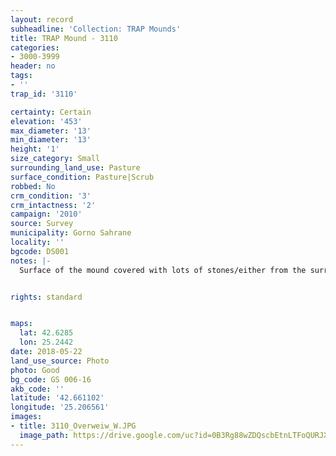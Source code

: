 ```yaml
---
layout: record
subheadline: 'Collection: TRAP Mounds'
title: TRAP Mound - 3110
categories:
- 3000-3999
header: no
tags:
- ''
trap_id: '3110'

certainty: Certain
elevation: '453'
max_diameter: '13'
min_diameter: '13'
height: '1'
size_category: Small
surrounding_land_use: Pasture
surface_condition: Pasture|Scrub
robbed: No
crm_condition: '3'
crm_intactness: '2'
campaign: '2010'
source: Survey
municipality: Gorno Sahrane
locality: ''
bgcode: DS001
notes: |-
  Surface of the mound covered with lots of stones/either from the surrounding pasture or from the mound.


rights: standard


maps:
  lat: 42.6285
  lon: 25.2442
date: 2018-05-22
land_use_source: Photo
photo: Good
bg_code: GS 006-16
akb_code: ''
latitude: '42.661102'
longitude: '25.206561'
images:
- title: 3110_Overweiw_W.JPG
  image_path: https://drive.google.com/uc?id=0B3Rg88wZDQscbEtnLTFoQURJX1E
---
```

